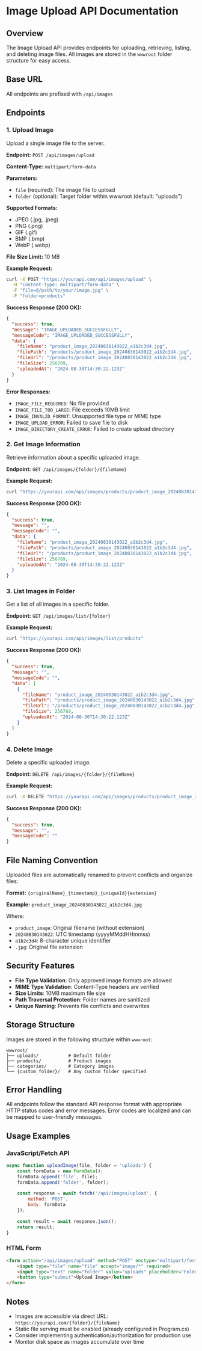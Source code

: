 # Image Upload API Documentation

## Overview
The Image Upload API provides endpoints for uploading, retrieving, listing, and deleting image files. All images are stored in the `wwwroot` folder structure for easy access.

## Base URL
All endpoints are prefixed with `/api/images`

## Endpoints

### 1. Upload Image
Upload a single image file to the server.

**Endpoint:** `POST /api/images/upload`

**Content-Type:** `multipart/form-data`

**Parameters:**
- `file` (required): The image file to upload
- `folder` (optional): Target folder within wwwroot (default: "uploads")

**Supported Formats:**
- JPEG (.jpg, .jpeg)
- PNG (.png)
- GIF (.gif)
- BMP (.bmp)
- WebP (.webp)

**File Size Limit:** 10 MB

**Example Request:**
```bash
curl -X POST "https://yourapi.com/api/images/upload" \
  -H "Content-Type: multipart/form-data" \
  -F "file=@/path/to/your/image.jpg" \
  -F "folder=products"
```

**Success Response (200 OK):**
```json
{
  "success": true,
  "message": "IMAGE_UPLOADED_SUCCESSFULLY",
  "messageCode": "IMAGE_UPLOADED_SUCCESSFULLY",
  "data": {
    "fileName": "product_image_20240830143022_a1b2c3d4.jpg",
    "filePath": "products/product_image_20240830143022_a1b2c3d4.jpg",
    "fileUrl": "/products/product_image_20240830143022_a1b2c3d4.jpg",
    "fileSize": 256789,
    "uploadedAt": "2024-08-30T14:30:22.123Z"
  }
}
```

**Error Responses:**
- `IMAGE_FILE_REQUIRED`: No file provided
- `IMAGE_FILE_TOO_LARGE`: File exceeds 10MB limit  
- `IMAGE_INVALID_FORMAT`: Unsupported file type or MIME type
- `IMAGE_UPLOAD_ERROR`: Failed to save file to disk
- `IMAGE_DIRECTORY_CREATE_ERROR`: Failed to create upload directory

### 2. Get Image Information
Retrieve information about a specific uploaded image.

**Endpoint:** `GET /api/images/{folder}/{fileName}`

**Example Request:**
```bash
curl "https://yourapi.com/api/images/products/product_image_20240830143022_a1b2c3d4.jpg"
```

**Success Response (200 OK):**
```json
{
  "success": true,
  "message": "",
  "messageCode": "",
  "data": {
    "fileName": "product_image_20240830143022_a1b2c3d4.jpg",
    "filePath": "products/product_image_20240830143022_a1b2c3d4.jpg",
    "fileUrl": "/products/product_image_20240830143022_a1b2c3d4.jpg",
    "fileSize": 256789,
    "uploadedAt": "2024-08-30T14:30:22.123Z"
  }
}
```

### 3. List Images in Folder
Get a list of all images in a specific folder.

**Endpoint:** `GET /api/images/list/{folder}`

**Example Request:**
```bash
curl "https://yourapi.com/api/images/list/products"
```

**Success Response (200 OK):**
```json
{
  "success": true,
  "message": "",
  "messageCode": "",
  "data": [
    {
      "fileName": "product_image_20240830143022_a1b2c3d4.jpg",
      "filePath": "products/product_image_20240830143022_a1b2c3d4.jpg",
      "fileUrl": "/products/product_image_20240830143022_a1b2c3d4.jpg",
      "fileSize": 256789,
      "uploadedAt": "2024-08-30T14:30:22.123Z"
    }
  ]
}
```

### 4. Delete Image
Delete a specific uploaded image.

**Endpoint:** `DELETE /api/images/{folder}/{fileName}`

**Example Request:**
```bash
curl -X DELETE "https://yourapi.com/api/images/products/product_image_20240830143022_a1b2c3d4.jpg"
```

**Success Response (200 OK):**
```json
{
  "success": true,
  "message": "",
  "messageCode": ""
}
```

## File Naming Convention
Uploaded files are automatically renamed to prevent conflicts and organize files:

**Format:** `{originalName}_{timestamp}_{uniqueId}{extension}`

**Example:** `product_image_20240830143022_a1b2c3d4.jpg`

Where:
- `product_image`: Original filename (without extension)
- `20240830143022`: UTC timestamp (yyyyMMddHHmmss)
- `a1b2c3d4`: 8-character unique identifier
- `.jpg`: Original file extension

## Security Features
- **File Type Validation**: Only approved image formats are allowed
- **MIME Type Validation**: Content-Type headers are verified
- **Size Limits**: 10MB maximum file size
- **Path Traversal Protection**: Folder names are sanitized
- **Unique Naming**: Prevents file conflicts and overwrites

## Storage Structure
Images are stored in the following structure within `wwwroot`:

```
wwwroot/
├── uploads/           # Default folder
├── products/          # Product images
├── categories/        # Category images
└── {custom_folder}/   # Any custom folder specified
```

## Error Handling
All endpoints follow the standard API response format with appropriate HTTP status codes and error messages. Error codes are localized and can be mapped to user-friendly messages.

## Usage Examples

### JavaScript/Fetch API
```javascript
async function uploadImage(file, folder = 'uploads') {
    const formData = new FormData();
    formData.append('file', file);
    formData.append('folder', folder);
    
    const response = await fetch('/api/images/upload', {
        method: 'POST',
        body: formData
    });
    
    const result = await response.json();
    return result;
}
```

### HTML Form
```html
<form action="/api/images/upload" method="POST" enctype="multipart/form-data">
    <input type="file" name="file" accept="image/*" required>
    <input type="text" name="folder" value="uploads" placeholder="Folder name">
    <button type="submit">Upload Image</button>
</form>
```

## Notes
- Images are accessible via direct URL: `https://yourapi.com/{folder}/{fileName}`
- Static file serving must be enabled (already configured in Program.cs)
- Consider implementing authentication/authorization for production use
- Monitor disk space as images accumulate over time
